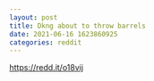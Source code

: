 ```yaml
--- 
layout: post 
title: Dkng about to throw barrels 
date: 2021-06-16 1623860925 
categories: reddit 
--- 
```

https://redd.it/o18vij